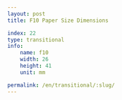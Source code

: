 ```yaml
---
layout: post
title: F10 Paper Size Dimensions

index: 22
type: transitional
info:
    name: f10
    width: 26
    height: 41
    unit: mm

permalink: /en/transitional/:slug/
---
```



